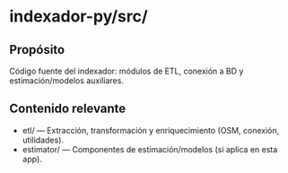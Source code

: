 # indexador-py/src/

## Propósito
Código fuente del indexador: módulos de ETL, conexión a BD y estimación/modelos auxiliares.

## Contenido relevante
- etl/ — Extracción, transformación y enriquecimiento (OSM, conexión, utilidades).
- estimator/ — Componentes de estimación/modelos (si aplica en esta app).
